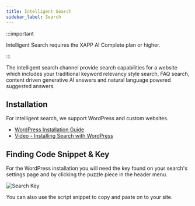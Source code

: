 ```yaml
---
title: Intelligent Search
sidebar_label: Search
---
```


:::important

Intelligent Search requires the XAPP AI Complete plan or higher.

:::

The intelligent search channel provide search capabilities for a website which includes your traditional keyword relevancy style search, FAQ search, content driven generative AI answers and natural language powered suggested answers.

## Installation

For intelligent search, we support WordPress and custom websites.

- [WordPress Installation Guide](/help/install/wordpress)
- [Video - Installing Search with WordPress](https://www.youtube.com/watch?v=tTIcADxIGMU)

## Finding Code Snippet & Key

For the WordPress installation you will need the key found on your search's settings page and by clicking the puzzle piece in the header menu.

<div className="centered-image-container">
<img src="/img/channel/search/search-installation-key.png" alt="Search Key"/>
</div>

You can also use the script snippet to copy and paste on to your site.
